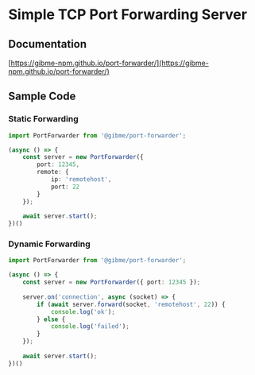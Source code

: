 # Simple TCP Port Forwarding Server

## Documentation

[https://gibme-npm.github.io/port-forwarder/](https://gibme-npm.github.io/port-forwarder/)

## Sample Code

### Static Forwarding

```typescript
import PortForwarder from '@gibme/port-forwarder';

(async () => {
    const server = new PortForwarder({ 
        port: 12345,
        remote: {
            ip: 'remotehost',
            port: 22
        }
    });
    
    await server.start();
})()
```

### Dynamic Forwarding

```typescript
import PortForwarder from '@gibme/port-forwarder';

(async () => {
    const server = new PortForwarder({ port: 12345 });
    
    server.on('connection', async (socket) => {
        if (await server.forward(socket, 'remotehost', 22)) {
            console.log('ok');
        } else {
            console.log('failed');
        }
    });
    
    await server.start();
})()
```
